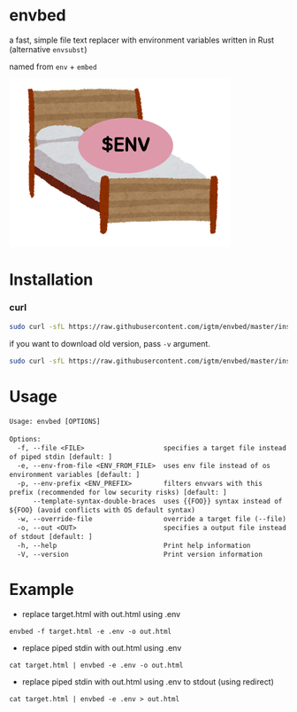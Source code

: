 # envbed

a fast, simple file text replacer with environment variables written in Rust (alternative `envsubst`)

named from `env` + `embed`

![image](./docs/envbed.png "image")

# Installation

### curl

```sh
sudo curl -sfL https://raw.githubusercontent.com/igtm/envbed/master/install.sh | sudo sh -s -- -b=/usr/local/bin
```

if you want to download old version, pass `-v` argument.

```sh
sudo curl -sfL https://raw.githubusercontent.com/igtm/envbed/master/install.sh | sudo sh -s -- -b=/usr/local/bin -v=v0.0.1
```

# Usage

```
Usage: envbed [OPTIONS]

Options:
  -f, --file <FILE>                    specifies a target file instead of piped stdin [default: ]
  -e, --env-from-file <ENV_FROM_FILE>  uses env file instead of os environment variables [default: ]
  -p, --env-prefix <ENV_PREFIX>        filters envvars with this prefix (recommended for low security risks) [default: ]
      --template-syntax-double-braces  uses {{FOO}} syntax instead of ${FOO} (avoid conflicts with OS default syntax)
  -w, --override-file                  override a target file (--file)
  -o, --out <OUT>                      specifies a output file instead of stdout [default: ]
  -h, --help                           Print help information
  -V, --version                        Print version information
```

# Example

- replace target.html with out.html using .env

```shell
envbed -f target.html -e .env -o out.html
```

- replace piped stdin with out.html using .env

```shell
cat target.html | envbed -e .env -o out.html
```

- replace piped stdin with out.html using .env to stdout (using redirect)

```shell
cat target.html | envbed -e .env > out.html
```
